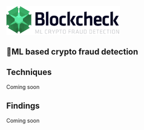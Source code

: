 <img src="images/blockcheck.png" width="300" />




## 🧠ML based crypto fraud detection


## Techniques
Coming soon

## Findings
Coming soon






